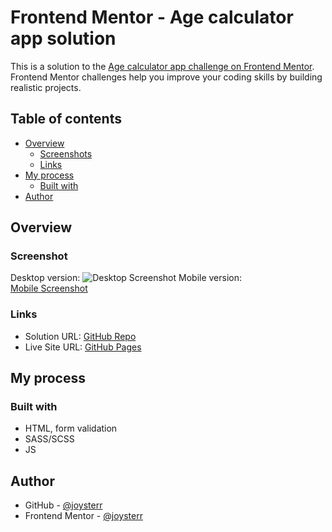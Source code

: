 # Frontend Mentor - Age calculator app solution

This is a solution to the [Age calculator app challenge on Frontend Mentor](https://www.frontendmentor.io/challenges/age-calculator-app-dF9DFFpj-Q). Frontend Mentor challenges help you improve your coding skills by building realistic projects. 

## Table of contents

- [Overview](#overview)
  - [Screenshots](#screenshots)
  - [Links](#links)
- [My process](#my-process)
  - [Built with](#built-with)
- [Author](#author)


## Overview

### Screenshot
Desktop version:
![Desktop Screenshot](/)
Mobile version:  
[Mobile Screenshot](/)

### Links

- Solution URL: [GitHub Repo](https://github.com/joysterr/fm-)
- Live Site URL: [GitHub Pages](https://joysterr.github.io/fm-)

## My process
### Built with

- HTML, form validation
- SASS/SCSS
- JS

## Author

- GitHub - [@joysterr](https://github.com/joysterr)
- Frontend Mentor - [@joysterr](https://www.frontendmentor.io/profile/joysterr)